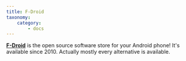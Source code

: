 ```yaml
---
title: F-Droid
taxonomy:
    category:
        - docs
---
```


__[F-Droid](https://f-droid.org/)__ is the open source software store for your Android phone!
It's available since 2010. Actually mostly every alternative is available. 